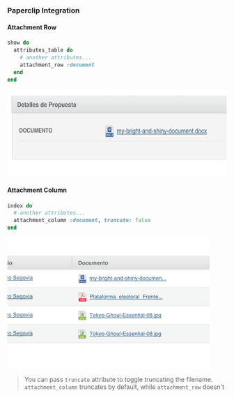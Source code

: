### Paperclip Integration

#### Attachment Row

```ruby
show do
  attributes_table do
    # another attributes...
    attachment_row :document
  end
end
```

<img src="./images/paperclip-attachment-row-example.png" height="200" />

#### Attachment Column

```ruby
index do
  # another attributes...
  attachment_column :document, truncate: false
end
```

<img src="./images/paperclip-attachment-column-example.png" height="300" />

> You can pass `truncate` attribute to toggle truncating the filename. `attachment_column` truncates by default, while `attachment_row` doesn't
